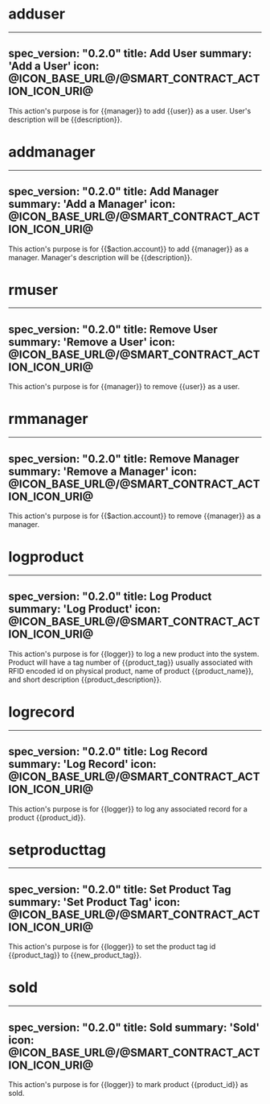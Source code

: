 <h1 class="contract">adduser</h1>

---
spec_version: "0.2.0"
title: Add User
summary: 'Add a User'
icon: @ICON_BASE_URL@/@SMART_CONTRACT_ACTION_ICON_URI@
---

This action's purpose is for {{manager}} to add {{user}} as a user. User's description will be {{description}}.

<h1 class="contract">addmanager</h1>

---
spec_version: "0.2.0"
title: Add Manager
summary: 'Add a Manager'
icon: @ICON_BASE_URL@/@SMART_CONTRACT_ACTION_ICON_URI@
---

This action's purpose is for {{$action.account}} to add {{manager}} as a manager. Manager's description will be {{description}}.

<h1 class="contract">rmuser</h1>

---
spec_version: "0.2.0"
title: Remove User
summary: 'Remove a User'
icon: @ICON_BASE_URL@/@SMART_CONTRACT_ACTION_ICON_URI@
---

This action's purpose is for {{manager}} to remove {{user}} as a user.

<h1 class="contract">rmmanager</h1>

---
spec_version: "0.2.0"
title: Remove Manager
summary: 'Remove a Manager'
icon: @ICON_BASE_URL@/@SMART_CONTRACT_ACTION_ICON_URI@
---

This action's purpose is for {{$action.account}} to remove {{manager}} as a manager.

<h1 class="contract">logproduct</h1>

---
spec_version: "0.2.0"
title: Log Product
summary: 'Log Product'
icon: @ICON_BASE_URL@/@SMART_CONTRACT_ACTION_ICON_URI@
---

This action's purpose is for {{logger}} to log a new product into the system. Product will have a tag number of {{product_tag}} usually associated with RFID encoded id on physical product, name of product {{product_name}}, and short description {{product_description}}.


<h1 class="contract">logrecord</h1>

---
spec_version: "0.2.0"
title: Log Record
summary: 'Log Record'
icon: @ICON_BASE_URL@/@SMART_CONTRACT_ACTION_ICON_URI@
---

This action's purpose is for {{logger}} to log any associated record for a product {{product_id}}.


<h1 class="contract">setproducttag</h1>

---
spec_version: "0.2.0"
title: Set Product Tag
summary: 'Set Product Tag'
icon: @ICON_BASE_URL@/@SMART_CONTRACT_ACTION_ICON_URI@
---

This action's purpose is for {{logger}} to set the product tag id {{product_tag}} to {{new_product_tag}}.

<h1 class="contract">sold</h1>

---
spec_version: "0.2.0"
title: Sold
summary: 'Sold'
icon: @ICON_BASE_URL@/@SMART_CONTRACT_ACTION_ICON_URI@
---

This action's purpose is for {{logger}} to mark product {{product_id}} as sold.
